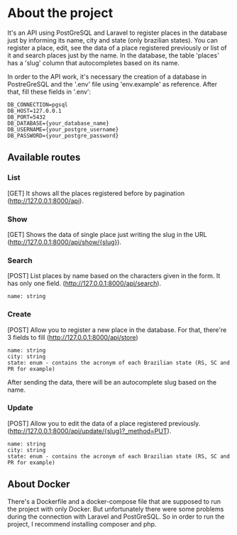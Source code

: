 # About the project

It's an API using PostGreSQL and Laravel to register places in the database just by informing its name, city and state (only brazilian states). 
You can register a place, edit, see the data of a place registered previously or list of it and search places just by the name.
In the database, the table 'places' has a 'slug' column that autocompletes based on its name.


In order to the API work, it's necessary the creation of a database in PostreGreSQL and the '.env' file using 'env.example' as reference.
After that, fill these fields in '.env':



```
DB_CONNECTION=pgsql
DB_HOST=127.0.0.1
DB_PORT=5432
DB_DATABASE={your_database_name}
DB_USERNAME={your_postgre_username}
DB_PASSWORD={your_postgre_password}
```



## Available routes


### List
[GET] It shows all the places registered before by pagination (http://127.0.0.1:8000/api).


### Show
[GET] Shows the data of single place just writing the slug in the URL (http://127.0.0.1:8000/api/show/{slug}).


### Search
[POST] List places by name based on the characters given in the form. It has only one field. (http://127.0.0.1:8000/api/search).
```
name: string
```


### Create
[POST] Allow you to register a new place in the database. For that, there're 3 fields to fill (http://127.0.0.1:8000/api/store)
```
name: string
city: string
state: enum - contains the acronym of each Brazilian state (RS, SC and PR for example)
```
After sending the data, there will be an autocomplete slug based on the name.



### Update
[POST] Allow you to edit the data of a place registered previously. (http://127.0.0.1:8000/api/update/{slug}?_method=PUT).
```
name: string
city: string
state: enum - contains the acronym of each Brazilian state (RS, SC and PR for example)
```


## About Docker


There's a Dockerfile and a docker-compose file that are supposed to run the project with only Docker. 
But unfortunately there were some problems during the connection with Laravel and PostGreSQL.
So in order to run the project, I recommend installing composer and php.
